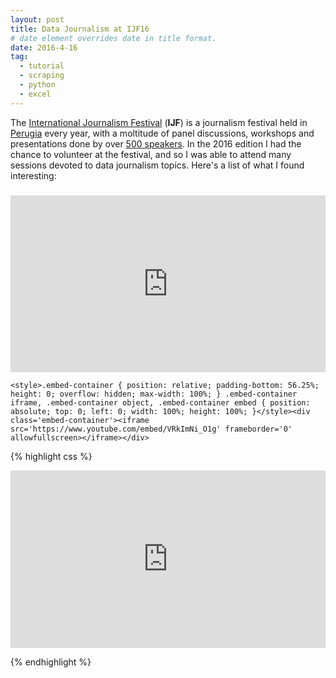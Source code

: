 ```yaml
---
layout: post
title: Data Journalism at IJF16
# date element overrides date in title format.
date: 2016-4-16
tag:
  - tutorial
  - scraping
  - python
  - excel
---
```


The [International Journalism Festival](http://www.journalismfestival.com) (**IJF**) is a journalism festival held in [Perugia](https://en.wikipedia.org/wiki/Perugia) every year, with a moltitude of panel discussions, workshops and presentations done by over [500 speakers](http://www.journalismfestival.com/speaker-list/2016). In the 2016 edition I had the chance to volunteer at the festival, and so I was able to attend many sessions devoted to data journalism topics. Here's a list of what I found interesting:

<!--more-->

### 

<style>.embed-container { position: relative; padding-bottom: 56.25%; height: 0; overflow: hidden; max-width: 100%; } .embed-container iframe, .embed-container object, .embed-container embed { position: absolute; top: 0; left: 0; width: 100%; height: 100%; }</style><div class='embed-container'><iframe src='https://www.youtube.com/embed/VRkImNi_O1g' frameborder='0' allowfullscreen></iframe></div>

`<style>.embed-container { position: relative; padding-bottom: 56.25%; height: 0; overflow: hidden; max-width: 100%; } .embed-container iframe, .embed-container object, .embed-container embed { position: absolute; top: 0; left: 0; width: 100%; height: 100%; }</style><div class='embed-container'><iframe src='https://www.youtube.com/embed/VRkImNi_O1g' frameborder='0' allowfullscreen></iframe></div>
`

{% highlight css %}
<style>.embed-container { position: relative; padding-bottom: 56.25%; height: 0; overflow: hidden; max-width: 100%; } .embed-container iframe, .embed-container object, .embed-container embed { position: absolute; top: 0; left: 0; width: 100%; height: 100%; }</style><div class='embed-container'><iframe src='https://www.youtube.com/embed/VRkImNi_O1g' frameborder='0' allowfullscreen></iframe></div>
{% endhighlight %}
